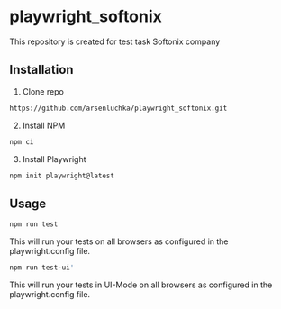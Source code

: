 # playwright_softonix
This repository is created for test task Softonix company

## Installation

1. Clone repo 
```sh
https://github.com/arsenluchka/playwright_softonix.git
```
2. Install NPM
```sh
npm ci
```
3. Install Playwright
```sh
npm init playwright@latest
```

## Usage

```sh
npm run test
```

This will run your tests on all browsers as configured in the playwright.config file. 

```sh
npm run test-ui'
```
This will run your tests in UI-Mode on all browsers as configured in the playwright.config file. 
